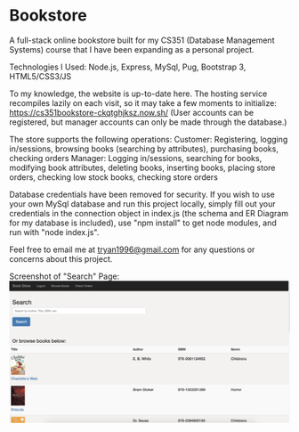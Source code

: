 # Bookstore
A full-stack online bookstore built for my CS351 (Database Management Systems) course that I have been expanding as a personal project.

Technologies I Used: Node.js, Express, MySql, Pug, Bootstrap 3, HTML5/CSS3/JS

To my knowledge, the website is up-to-date here. The hosting service recompiles lazily on each visit, so it may take a few moments to initialize: https://cs351bookstore-ckqtghjksz.now.sh/
(User accounts can be registered, but manager accounts can only be made through the database.)

The store supports the following operations:
Customer: Registering, logging in/sessions, browsing books (searching by attributes), purchasing books, checking orders
Manager: Logging in/sessions, searching for books, modifying book attributes, deleting books, inserting books, placing store orders, checking low stock books, checking store orders

Database credentials have been removed for security. If you wish to use your own MySql database and run this project locally, simply fill out your credentials in the connection object in index.js (the schema and ER Diagram for my database is included), use "npm install" to get node modules, and run with "node index.js".

Feel free to email me at tryan1996@gmail.com for any questions or concerns about this project.

Screenshot of "Search" Page:
![Screenshot](https://github.com/TravisJRyan/Bookstore/blob/master/screenshot.png)
